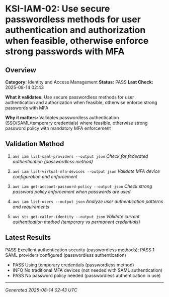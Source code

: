# KSI-IAM-02: Use secure passwordless methods for user authentication and authorization when feasible, otherwise enforce strong passwords with MFA

## Overview

**Category:** Identity and Access Management
**Status:** PASS
**Last Check:** 2025-08-14 02:43

**What it validates:** Use secure passwordless methods for user authentication and authorization when feasible, otherwise enforce strong passwords with MFA

**Why it matters:** Validates passwordless authentication (SSO/SAML/temporary credentials) where feasible, otherwise strong password policy with mandatory MFA enforcement

## Validation Method

1. `aws iam list-saml-providers --output json`
   *Check for federated authentication (passwordless method)*

2. `aws iam list-virtual-mfa-devices --output json`
   *Validate MFA device configuration and enforcement*

3. `aws iam get-account-password-policy --output json`
   *Check strong password policy enforcement when passwords are used*

4. `aws iam list-users --output json`
   *Analyze user authentication patterns and requirements*

5. `aws sts get-caller-identity --output json`
   *Validate current authentication method (temporary vs permanent credentials)*

## Latest Results

PASS Excellent authentication security (passwordless methods): PASS 1 SAML providers configured (passwordless authentication)
- PASS Using temporary credentials (passwordless method)
- INFO No traditional MFA devices (not needed with SAML authentication)
- PASS No password policy needed (passwordless authentication in use)

---
*Generated 2025-08-14 02:43 UTC*